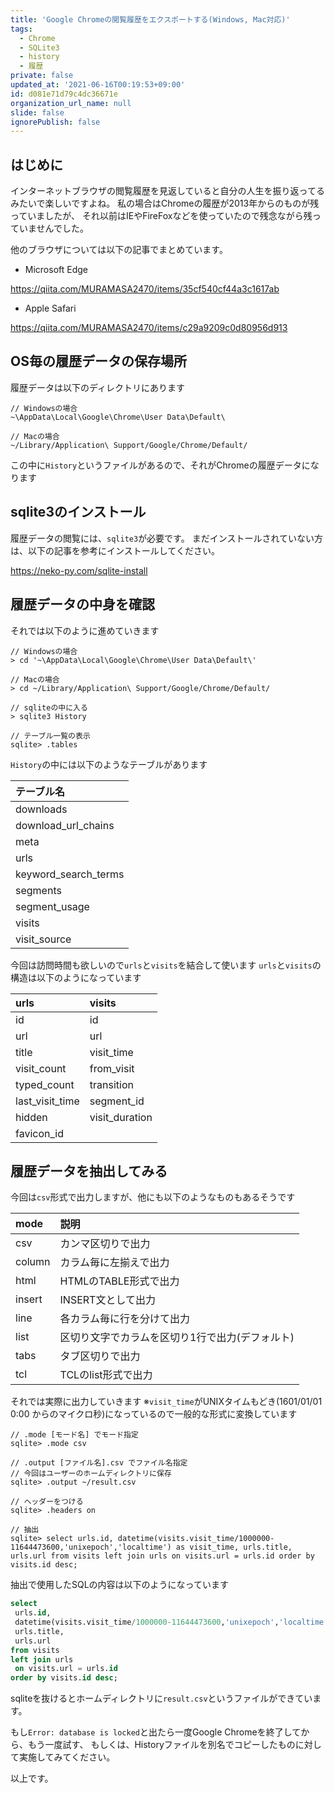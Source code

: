 ```yaml
---
title: 'Google Chromeの閲覧履歴をエクスポートする(Windows, Mac対応)'
tags:
  - Chrome
  - SQLite3
  - history
  - 履歴
private: false
updated_at: '2021-06-16T00:19:53+09:00'
id: d081e71d79c4dc36671e
organization_url_name: null
slide: false
ignorePublish: false
---
```


## はじめに

インターネットブラウザの閲覧履歴を見返していると自分の人生を振り返ってるみたいで楽しいですよね。
私の場合はChromeの履歴が2013年からのものが残っていましたが、
それ以前はIEやFireFoxなどを使っていたので残念ながら残っていませんでした。


他のブラウザについては以下の記事でまとめています。
- Microsoft Edge

https://qiita.com/MURAMASA2470/items/35cf540cf44a3c1617ab

- Apple Safari

https://qiita.com/MURAMASA2470/items/c29a9209c0d80956d913

## OS毎の履歴データの保存場所

履歴データは以下のディレクトリにあります

```
// Windowsの場合
~\AppData\Local\Google\Chrome\User Data\Default\

// Macの場合
~/Library/Application\ Support/Google/Chrome/Default/
```

この中に`History`というファイルがあるので、それがChromeの履歴データになります

## sqlite3のインストール

履歴データの閲覧には、`sqlite3`が必要です。
まだインストールされていない方は、以下の記事を参考にインストールしてください。

https://neko-py.com/sqlite-install

## 履歴データの中身を確認

それでは以下のように進めていきます

```
// Windowsの場合
> cd '~\AppData\Local\Google\Chrome\User Data\Default\'

// Macの場合
> cd ~/Library/Application\ Support/Google/Chrome/Default/

// sqliteの中に入る
> sqlite3 History

// テーブル一覧の表示
sqlite> .tables
```

`History`の中には以下のようなテーブルがあります

| テーブル名 |
|:--|
| downloads |
| download_url_chains |
| meta |
| urls |
| keyword_search_terms |
| segments |
| segment_usage |
| visits |
| visit_source |

今回は訪問時間も欲しいので`urls`と`visits`を結合して使います
`urls`と`visits`の構造は以下のようになっています

| urls | visits |
|:----|:----|
| id | id |
| url | url |
| title | visit_time |
| visit_count | from_visit |
| typed_count | transition |
| last_visit_time | segment_id |
| hidden | visit_duration |
| favicon_id | |

## 履歴データを抽出してみる

今回は`csv`形式で出力しますが、他にも以下のようなものもあるそうです

|mode  |説明   |
|:-----|:-----|
|csv      |カンマ区切りで出力|
|column   |カラム毎に左揃えで出力|
|html     |HTMLのTABLE形式で出力|
|insert   |INSERT文として出力|
|line     |各カラム毎に行を分けて出力|
|list     |区切り文字でカラムを区切り1行で出力(デフォルト)|
|tabs     |タブ区切りで出力|
|tcl      |TCLのlist形式で出力|

それでは実際に出力していきます
※`visit_time`がUNIXタイムもどき(1601/01/01 0:00 からのマイクロ秒)になっているので一般的な形式に変換しています

```
// .mode [モード名] でモード指定
sqlite> .mode csv

// .output [ファイル名].csv でファイル名指定
// 今回はユーザーのホームディレクトリに保存
sqlite> .output ~/result.csv

// ヘッダーをつける
sqlite> .headers on

// 抽出
sqlite> select urls.id, datetime(visits.visit_time/1000000-11644473600,'unixepoch','localtime') as visit_time, urls.title, urls.url from visits left join urls on visits.url = urls.id order by visits.id desc;
```
抽出で使用したSQLの内容は以下のようになっています

```sql
select 
 urls.id,
 datetime(visits.visit_time/1000000-11644473600,'unixepoch','localtime') as visit_time, 
 urls.title, 
 urls.url 
from visits 
left join urls 
 on visits.url = urls.id 
order by visits.id desc;
```

sqliteを抜けるとホームディレクトリに`result.csv`というファイルができています。

もし`Error: database is locked`と出たら一度Google Chromeを終了してから、もう一度試す、
もしくは、Historyファイルを別名でコピーしたものに対して実施してみてください。

以上です。

